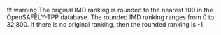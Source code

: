 !!! warning
    The original IMD ranking is rounded to the nearest 100 in the OpenSAFELY-TPP database.
    The rounded IMD ranking ranges from 0 to 32,800.
    If there is no original ranking, then the rounded ranking is -1.

